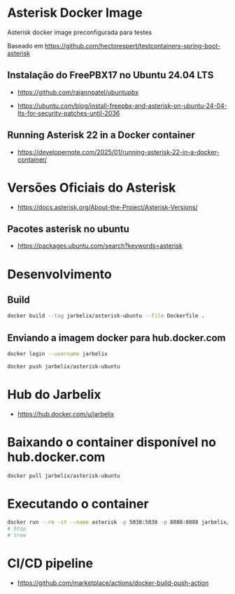 # Asterisk Docker Image

Asterisk docker image preconfigurada para testes

Baseado em https://github.com/hectorespert/testcontainers-spring-boot-asterisk

## Instalação do FreePBX17 no Ubuntu 24.04 LTS

* https://github.com/rajannpatel/ubuntupbx

* https://ubuntu.com/blog/install-freepbx-and-asterisk-on-ubuntu-24-04-lts-for-security-patches-until-2036

## Running Asterisk 22 in a Docker container

* https://developernote.com/2025/01/running-asterisk-22-in-a-docker-container/

# Versões Oficiais do Asterisk

* https://docs.asterisk.org/About-the-Project/Asterisk-Versions/

## Pacotes asterisk no ubuntu

* https://packages.ubuntu.com/search?keywords=asterisk

# Desenvolvimento

## Build

```bash
docker build --tag jarbelix/asterisk-ubuntu --file Dockerfile .
```

## Enviando a imagem docker para hub.docker.com

```bash
docker login --username jarbelix

docker push jarbelix/asterisk-ubuntu
```

# Hub do Jarbelix

* https://hub.docker.com/u/jarbelix

# Baixando o container disponível no hub.docker.com

```bash
docker pull jarbelix/asterisk-ubuntu
```

# Executando o container

```bash
docker run --rm -it --name asterisk -p 5038:5038 -p 8088:8088 jarbelix/asterisk-ubuntu /bin/bash
# htop
# tree
```
# CI/CD pipeline

* https://github.com/marketplace/actions/docker-build-push-action